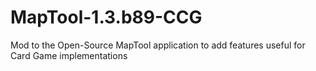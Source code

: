 # MapTool-1.3.b89-CCG
Mod to the Open-Source MapTool application to add features useful for Card Game implementations
